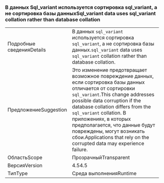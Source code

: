 ### <a name="sqlvariant-data-uses-sqlvariant-collation-rather-than-database-collation"></a><span data-ttu-id="976b6-101">В данных Sql_variant используется сортировка sql_variant, а не сортировка базы данных</span><span class="sxs-lookup"><span data-stu-id="976b6-101">Sql_variant data uses sql_variant collation rather than database collation</span></span>

|   |   |
|---|---|
|<span data-ttu-id="976b6-102">Подробные сведения</span><span class="sxs-lookup"><span data-stu-id="976b6-102">Details</span></span>|<span data-ttu-id="976b6-103">В данных <code>sql_variant</code> используется сортировка <code>sql_variant</code>, а не сортировка базы данных.</span><span class="sxs-lookup"><span data-stu-id="976b6-103"><code>sql_variant</code> data uses <code>sql_variant</code> collation rather than database collation.</span></span>|
|<span data-ttu-id="976b6-104">Предложение</span><span class="sxs-lookup"><span data-stu-id="976b6-104">Suggestion</span></span>|<span data-ttu-id="976b6-105">Это изменение предотвращает возможное повреждение данных, если сортировка базы данных отличается от сортировки <code>sql_variant</code>.</span><span class="sxs-lookup"><span data-stu-id="976b6-105">This change addresses possible data corruption if the database collation differs from the <code>sql_variant</code> collation.</span></span> <span data-ttu-id="976b6-106">В приложениях, в которых предполагается, что данные будут повреждены, могут возникать сбои.</span><span class="sxs-lookup"><span data-stu-id="976b6-106">Applications that rely on the corrupted data may experience failure.</span></span>|
|<span data-ttu-id="976b6-107">Область</span><span class="sxs-lookup"><span data-stu-id="976b6-107">Scope</span></span>|<span data-ttu-id="976b6-108">Прозрачный</span><span class="sxs-lookup"><span data-stu-id="976b6-108">Transparent</span></span>|
|<span data-ttu-id="976b6-109">Версия</span><span class="sxs-lookup"><span data-stu-id="976b6-109">Version</span></span>|<span data-ttu-id="976b6-110">4.5</span><span class="sxs-lookup"><span data-stu-id="976b6-110">4.5</span></span>|
|<span data-ttu-id="976b6-111">Тип</span><span class="sxs-lookup"><span data-stu-id="976b6-111">Type</span></span>|<span data-ttu-id="976b6-112">Среда выполнения</span><span class="sxs-lookup"><span data-stu-id="976b6-112">Runtime</span></span>|

